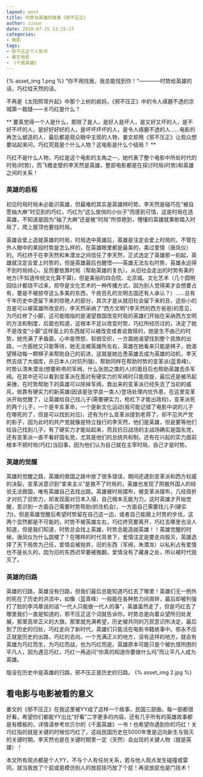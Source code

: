 ```yaml
---
layout: post
title: 时势与英雄的故事《邪不压正》
author: zzxun
date: 2018-07-15 13:15:17
categories:
- 电影
tags:
- 邪不压正个人影评
- 姜文电影
- 《千面英雄》
---
```




{% asset_img 1.png %}
“你不用找我，我总能找到你！”————时势给英雄的话，巧红给天然的话。

不再是《太阳照常升起》中那个上树的疯妈，《邪不压正》中的令人琢磨不透的京城第一裁缝——关巧红是什么？

** 要真觉得一个人是什么，那除了是人，是好人是坏人，是又好又坏的人，是不好不坏的人，是好好好好的人，是坏坏坏坏的人，是令人琢磨不透的人……电影的再怎么塑造的人，最后都是观众眼中主观的人物，姜文却用《邪不压正》让观众想要站起来问，巧红究竟是个什么人物？这电影是什么个结局？ **

巧红不是什么人物，巧红是这个电影的主角之一，她代表了整个电影中所处时代的时局(时势)，而飞檐走壁的李天然是英雄，整部电影都是在探讨时局(时势)和英雄之间的关系！

### 英雄的启程 ###
初见时局时局未必能识英雄，但最难的其实是英雄辨时势。李天然是碰巧在“被自愿抽大麻”时见到的巧红，巧红为“这么俊俏的小伙子”而感到可惜，这是时局在选英雄，不知道是因为“抽了大麻”还是被“时局”所惊艳到，懵懂的英雄就果断踏入时局了，爬上屋顶也要找时局。

英雄会爱上造就英雄的时局，时局选中英雄后，英雄是注定会爱上时局的，不管在外人眼中的某段时势是怎么样的，在英雄眼里都是最美的，美过爱情（唐凤仪）的。巧红终于在李天然和朱潜龙之间信任了李天然，正式选定了英雄那一刻起，英雄就注定会爱上时势的，但是英雄最后也醒悟——英雄无法左右时势，英雄永远得不到时局倾心，反而要依靠时局（帮助英雄的复仇）。从旧社会走出的时势有美的地方(不知道传统文化算不算)，但是美丽的四合院、北京城、文化艺术（几个圆明园估计都烧不过来，掠夺是文化艺术的一种传播方式，因为别人觉得美才会想要占有，要是不被掠夺这么多美的东西，千疮百孔的文明古国还有人承认？）……总有千年历史中遗留下来的惊艳人的部分，其次才是从就旧社会留下来的丑，这些小的丑是可以被英雄所改变的，李天然采纳了“西方文明”(李天然的西方爸爸)的意见，为巧红修了小脚，这可能暗指的是渴望救国改变时局的英雄们开始在采纳西方文明的方法和制度，后面也知道，这根本不足以改变时势，巧红所经历过的，决定了她不是改变“小脚”这样面上的东西就可以被改变或者说救赎的，她是生不由己的时势，她充满了矛盾面，心中是愤怒、软弱交织，一方面她渴望找到整个民族的出路，一方面她又只能等待，她无法被英雄所左右，英雄在她看来只能是棋子，她渴望移动每一颗棋子来帮助自己的前进，这就是她怂恿英雄去成为英雄的动机，李天然去烧了大烟库，杀日本人(对抗列强)，帮助同样在帮助时势的变革派(蓝青峰)，时势认清朱潜龙(想要称帝的军阀，什么张勋之类的人)的面目后也帮助英雄去杀军阀。在其中还可以看到变革派在面对有硬实力的军阀时只能周旋，最后还是被吊起来捶，在时势帮助下的英雄可以除掉军阀，救出来的变革派已经失去了当初的威风，依靠有硬实力的新英雄(因该是张学良一类人)登场处理内忧外患，在这里变革派开始觉醒了，让英雄给自己找儿子(需要硬实力，枪杠下才能出政权)，变革派死的两个儿子，一个是辛亥革命，一个是新文化运动(我可能记错了电影中说的儿子在哪死的了，但是可以找到对应)，还有为什么变革派提到老蒋了，却不见共产党的影子，因为此时的共产党就像是特立独行的李天然，他们是英雄，但是要等他们给自己找到儿子，有了硬实力才能站起来，而且抗日战场的主战场确实是国名党，还有变革派一直不看好国名党，尤其是他们的总统共和制，还有在兴起的实力面前根本不把时局(巧红)当回事，因为他们认为自己就在主宰时局，自己才是时势。

### 英雄的觉醒 ###
英雄的觉醒之路，英雄的救国之路中放了很多错误，期间还遇到变革派和西方权威的决裂，变革派意识到“拿来主义”是救不了时局的，英雄也发现了照搬外国人的经验无法救国，唯有英雄自己去找出路。英雄被时局摆布，被变革派摆布，几经周折才对抗了旧势力，却发现面对日本入侵，自己根本无能为力，这时英雄才开始觉醒，意识到一方面自己需要时势帮助(抓住机会)，一方面自己需要找儿子(硬实力)，但是英雄觉醒后希望时势留在自己这一边，或者自己能跟上时势的步伐，这两个显然都是不可能的，时势不被英雄左右，巧红终究要离开，巧红去哪里也没人知道，但是我们知道，时势总会找上英雄，时势总能造就英雄！！英雄觉醒的时候，唐凤仪为什么跳楼了？在哪样的时代背景下，爱情注定是要走向毁灭，英雄选择了天下局势为己任，爱情会被抛弃，旧的东西（军阀，朱潜龙）以私利占有爱情也不是长久的，因为旧的东西迟早要被推翻，爱情没有了藏身之处，所以被时代毁灭了。

### 英雄的归路 ###
英雄的归路，英雄没有归路，但我们最后总能知道巧红去了哪里！英雄们无一例外的死在了历史的洪流中，如像（蓝青峰）一般能在各种势力间周转，最后却被列强打了脸的李鸿章说的话“一代人只能做一代人的事”，英雄虽然走了，但是巧红去了哪里我们一直是知道的，邪不压正这个词就告诉你，时势总是向着众望所归处发展，那里高举正义的大旗，那里就充满希望，历史被共同的万民意识所决定，最后到了历史的归处，巧红走向了新时代，英雄们只能活在电影书籍故事中。邪永不压正就是历史的出路，巧红的去向，一个充满正义的地方，没有这样的地方，就会有英雄为巧红而生，为巧红而战，也为巧红而逝。英雄原本可能只是个被仇恨所困的平凡人，因为遇见巧红，巧红一再追问“你真的知道你要做什么吗”而让平凡人成为英雄。

隐没在历史中是英雄的归路，邪不压正是历史的归路。
{% asset_img 2.jpg %}
## 看电影与电影被看的意义 ##
姜文的《邪不压正》在我这里被YY成了这样一个故事，民国三部曲，每一部都很好看，希望你们都能YY出比“好看”二字更多的内容。还有几乎所有的英雄故事都是有模板的，详情请参考坎贝尔的《千面英雄》一书！也希望你遇到你的巧红！关巧红指的就是关键的时候恰巧红了，这段民国历史在5000年里是迈向新生与毁灭的关键时期，李天然也是在关键时期里一定（天然）会出现的关键人物（就是英雄）！
 
本文所有观点都是个人YY，不与个人有任何关系，若与他人观点发生碰撞或雷同，就当我放了个屁或是模仿别人的放屁技巧放了个屁！再说放屁也是门技术！
